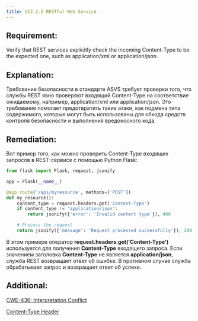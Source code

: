 ```yaml
---
title: V13.2.5 RESTful Web Service
---
```




## Requirement:

Verify that REST services explicitly check the incoming Content-Type to be the expected one, such as application/xml or application/json.

## Explanation:

Требование безопасности в стандарте ASVS требует проверки того, что службы REST явно проверяют входящий Content-Type на соответствие ожидаемому, например, application/xml или application/json. Это требование помогает предотвратить такие атаки, как подмена типа содержимого, которые могут быть использованы для обхода средств контроля безопасности и выполнения вредоносного кода.

## Remediation:

Вот пример того, как можно проверить Content-Type входящих запросов в REST-сервисе с помощью Python Flask:


```python title="Проверка типов входящих файлов в REST-сервисе"
from flask import Flask, request, jsonify

app = Flask(__name__)

@app.route('/api/myresource', methods=['POST'])
def my_resource():
    content_type = request.headers.get('Content-Type')
    if content_type != 'application/json':
        return jsonify({'error': 'Invalid content type'}), 400

    # Process the request
    return jsonify({'message': 'Request processed successfully'}), 200
```


В этом примере оператор **request.headers.get('Content-Type')** используется для получения **Content-Type** входящего запроса. Если значением заголовка **Content-Type** не является **application/json**, служба REST возвращает ответ об ошибке. В противном случае служба обрабатывает запрос и возвращает ответ об успехе.

## Additional:

[CWE-436: Interpretation Conflict](https://cwe.mitre.org/data/definitions/436.html)

[Content-Type Header](https://reqbin.com/Article/ContentType)




